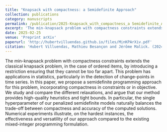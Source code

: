 ```yaml
---
title: "Knapsack with compactness: a Semidefinite Approach"
collection: publications
category: manuscripts
permalink: /publication/2025-Knapsack_with_compactness_a Semidefinite_Approach
excerpt: 'The min-knapsack problem with compactness constraints extends the classical knapsack problem, in the case of ordered items, by introducing a restriction ensuring that they cannot be too far apart. This problem has applications in statistics, particularly in the detection of change-points in time series. In this paper, we propose a semidefinite programming approach for this problem, incorporating compactness in constraints or in objective. We study and compare the different relaxations, and argue that our method provides high-quality heuristics and tight bounds. In particular, the single hyperparameter of our penalized semidefinite models naturally balances the trade-off between compactness and accuracy of the computed solutions. Numerical experiments illustrate, on the hardest instances, the effectiveness and versatility of our approach compared to the existing mixed-integer programming formulation.'
date: 2025-02-25
venue: 'Preprint arXiv'
paperurl: 'http://hubertvilluendas.github.io/files/MinKPArXiv.pdf'
citation: 'Hubert Villuendas, Mathieu Besançon and Jérôme Malick. (2024). &quot;Knapsack with compactness: a semidefinite approach.&quot; <i>preprint arXiv:2504.17543</i>.'
---
```


The min-knapsack problem with compactness constraints extends the classical knapsack problem, in the case of ordered items, by introducing a restriction ensuring that they cannot be too far apart. This problem has applications in statistics, particularly in the detection of change-points in time series. In this paper, we propose a semidefinite programming approach for this problem, incorporating compactness in constraints or in objective. We study and compare the different relaxations, and argue that our method provides high-quality heuristics and tight bounds. In particular, the single hyperparameter of our penalized semidefinite models naturally balances the trade-off between compactness and accuracy of the computed solutions. Numerical experiments illustrate, on the hardest instances, the effectiveness and versatility of our approach compared to the existing mixed-integer programming formulation.

